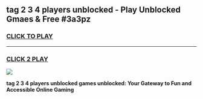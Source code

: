 
## tag 2 3 4 players unblocked - Play Unblocked Gmaes & Free #3a3pz
<h3>
<a href="https://news.freeplayer.one?title=tag_2_3_4_players_unblocked&ref=03M">CLICK TO PLAY</a></h3>
<hr>

<h3>
<a href="https://news.freeplayer.one?title=tag_2_3_4_players_unblocked&ref=03M">CLICK 2 PLAY</a>
  
</h3>

<a href="https://news.freeplayer.one?title=tag_2_3_4_players_unblocked&ref=03M"><img src="https://clearcache.store/games.png"></a>


**tag 2 3 4 players unblocked games unblocked: Your Gateway to Fun and Accessible Online Gaming**
